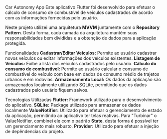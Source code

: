 
Car Autonomy App
Este aplicativo Flutter foi desenvolvido para efetuar o cálculo de consumo de combustível de veiculos cadastrados de acordo com as informações fornecidas pelo usuário.

Neste projeto utilizei uma arquitetura **MVVM** juntamente com o **Repository Pattern**. Desta forma, cada camada da arquitetura mantém suas responsabilidades bem divididas e a obtenção de dados para a aplicação protegida.

Funcionalidades
**Cadastrar/Editar Veículos:** Permite ao usuário cadastrar novos veículos ou editar informações dos veículos existentes.
**Listagem de Veículos:** Exibe a lista dos veículos cadastrados pelo usuário.
**Cálculo do consumo de combustivel:** Permite ao usuário calcular o consumo de combustível do veículo com base em dados de consumo médio de trajetos urbanos e em rodovias.
**Armazenamento Local:** Os dados da aplicação são armazenados localmente utilizando SQLite, permitindo que os dados cadastrados pelo usuário fiquem salvos.

Tecnologias Utilizadas
**Flutter:** Framework utilizado para o desenvolvimento do aplicativo.
**SQLite:** Package utilizado para armazenar os dados localmente
**ValueNotifier:** Utilizado para efetuar o gerenciamento de estado da aplicação, permitindo ao aplicativo ter telas reativas. Para "Turbinar" o ValueNotifier, combinei ele com o padrão **State**, desta forma é possível ter um gerenciamento mais robusto.
**Provider:** Utilizado para efetuar a injeção de depêndencias do projeto.
